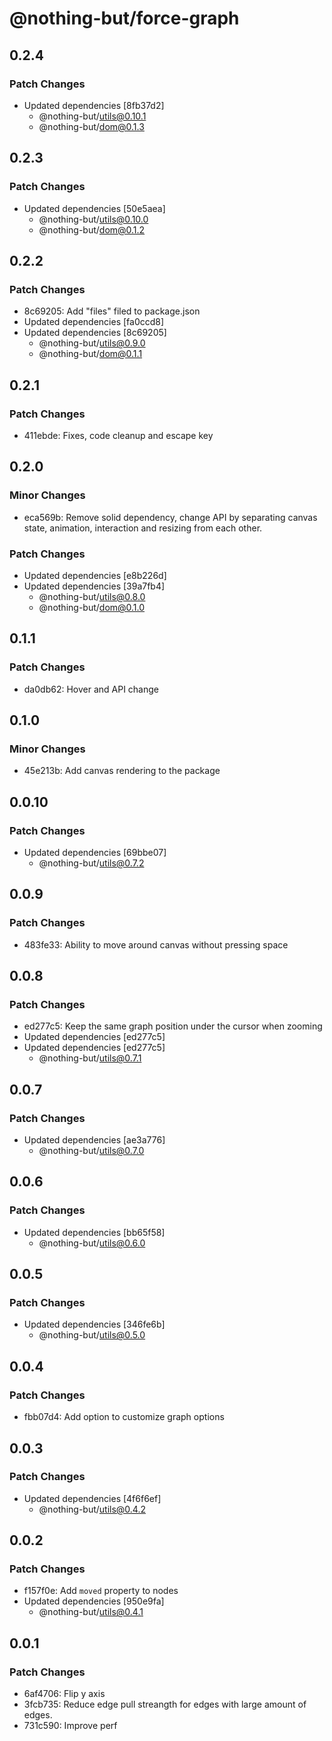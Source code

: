 # @nothing-but/force-graph

## 0.2.4

### Patch Changes

-   Updated dependencies [8fb37d2]
    -   @nothing-but/utils@0.10.1
    -   @nothing-but/dom@0.1.3

## 0.2.3

### Patch Changes

-   Updated dependencies [50e5aea]
    -   @nothing-but/utils@0.10.0
    -   @nothing-but/dom@0.1.2

## 0.2.2

### Patch Changes

-   8c69205: Add "files" filed to package.json
-   Updated dependencies [fa0ccd8]
-   Updated dependencies [8c69205]
    -   @nothing-but/utils@0.9.0
    -   @nothing-but/dom@0.1.1

## 0.2.1

### Patch Changes

-   411ebde: Fixes, code cleanup and escape key

## 0.2.0

### Minor Changes

-   eca569b: Remove solid dependency, change API by separating canvas state, animation, interaction and resizing from each other.

### Patch Changes

-   Updated dependencies [e8b226d]
-   Updated dependencies [39a7fb4]
    -   @nothing-but/utils@0.8.0
    -   @nothing-but/dom@0.1.0

## 0.1.1

### Patch Changes

-   da0db62: Hover and API change

## 0.1.0

### Minor Changes

-   45e213b: Add canvas rendering to the package

## 0.0.10

### Patch Changes

-   Updated dependencies [69bbe07]
    -   @nothing-but/utils@0.7.2

## 0.0.9

### Patch Changes

-   483fe33: Ability to move around canvas without pressing space

## 0.0.8

### Patch Changes

-   ed277c5: Keep the same graph position under the cursor when zooming
-   Updated dependencies [ed277c5]
-   Updated dependencies [ed277c5]
    -   @nothing-but/utils@0.7.1

## 0.0.7

### Patch Changes

-   Updated dependencies [ae3a776]
    -   @nothing-but/utils@0.7.0

## 0.0.6

### Patch Changes

-   Updated dependencies [bb65f58]
    -   @nothing-but/utils@0.6.0

## 0.0.5

### Patch Changes

-   Updated dependencies [346fe6b]
    -   @nothing-but/utils@0.5.0

## 0.0.4

### Patch Changes

-   fbb07d4: Add option to customize graph options

## 0.0.3

### Patch Changes

-   Updated dependencies [4f6f6ef]
    -   @nothing-but/utils@0.4.2

## 0.0.2

### Patch Changes

-   f157f0e: Add `moved` property to nodes
-   Updated dependencies [950e9fa]
    -   @nothing-but/utils@0.4.1

## 0.0.1

### Patch Changes

-   6af4706: Flip y axis
-   3fcb735: Reduce edge pull streangth for edges with large amount of edges.
-   731c590: Improve perf
